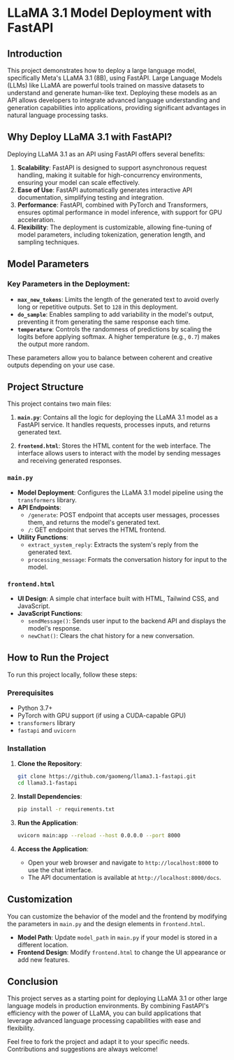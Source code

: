 # LLaMA 3.1 Model Deployment with FastAPI

## Introduction

This project demonstrates how to deploy a large language model, specifically Meta's LLaMA 3.1 (8B), using FastAPI. Large Language Models (LLMs) like LLaMA are powerful tools trained on massive datasets to understand and generate human-like text. Deploying these models as an API allows developers to integrate advanced language understanding and generation capabilities into applications, providing significant advantages in natural language processing tasks.

## Why Deploy LLaMA 3.1 with FastAPI?

Deploying LLaMA 3.1 as an API using FastAPI offers several benefits:

1. **Scalability**: FastAPI is designed to support asynchronous request handling, making it suitable for high-concurrency environments, ensuring your model can scale effectively.
2. **Ease of Use**: FastAPI automatically generates interactive API documentation, simplifying testing and integration.
3. **Performance**: FastAPI, combined with PyTorch and Transformers, ensures optimal performance in model inference, with support for GPU acceleration.
4. **Flexibility**: The deployment is customizable, allowing fine-tuning of model parameters, including tokenization, generation length, and sampling techniques.

## Model Parameters

### Key Parameters in the Deployment:

- **`max_new_tokens`**: Limits the length of the generated text to avoid overly long or repetitive outputs. Set to `128` in this deployment.
- **`do_sample`**: Enables sampling to add variability in the model's output, preventing it from generating the same response each time.
- **`temperature`**: Controls the randomness of predictions by scaling the logits before applying softmax. A higher temperature (e.g., `0.7`) makes the output more random.

These parameters allow you to balance between coherent and creative outputs depending on your use case.

## Project Structure

This project contains two main files:

1. **`main.py`**: Contains all the logic for deploying the LLaMA 3.1 model as a FastAPI service. It handles requests, processes inputs, and returns generated text.
   
2. **`frontend.html`**: Stores the HTML content for the web interface. The interface allows users to interact with the model by sending messages and receiving generated responses.

### `main.py`
- **Model Deployment**: Configures the LLaMA 3.1 model pipeline using the `transformers` library.
- **API Endpoints**: 
  - `/generate`: POST endpoint that accepts user messages, processes them, and returns the model's generated text.
  - `/`: GET endpoint that serves the HTML frontend.
- **Utility Functions**: 
  - `extract_system_reply`: Extracts the system's reply from the generated text.
  - `processing_message`: Formats the conversation history for input to the model.

### `frontend.html`
- **UI Design**: A simple chat interface built with HTML, Tailwind CSS, and JavaScript. 
- **JavaScript Functions**:
  - `sendMessage()`: Sends user input to the backend API and displays the model's response.
  - `newChat()`: Clears the chat history for a new conversation.

## How to Run the Project

To run this project locally, follow these steps:

### Prerequisites

- Python 3.7+
- PyTorch with GPU support (if using a CUDA-capable GPU)
- `transformers` library
- `fastapi` and `uvicorn`

### Installation

1. **Clone the Repository**:
    ```bash
    git clone https://github.com/gaomeng/llama3.1-fastapi.git
    cd llama3.1-fastapi
    ```

2. **Install Dependencies**:
    ```bash
    pip install -r requirements.txt
    ```

3. **Run the Application**:
    ```bash
    uvicorn main:app --reload --host 0.0.0.0 --port 8000
    ```

4. **Access the Application**:
   - Open your web browser and navigate to `http://localhost:8000` to use the chat interface.
   - The API documentation is available at `http://localhost:8000/docs`.

## Customization

You can customize the behavior of the model and the frontend by modifying the parameters in `main.py` and the design elements in `frontend.html`.

- **Model Path**: Update `model_path` in `main.py` if your model is stored in a different location.
- **Frontend Design**: Modify `frontend.html` to change the UI appearance or add new features.

## Conclusion

This project serves as a starting point for deploying LLaMA 3.1 or other large language models in production environments. By combining FastAPI's efficiency with the power of LLaMA, you can build applications that leverage advanced language processing capabilities with ease and flexibility.

Feel free to fork the project and adapt it to your specific needs. Contributions and suggestions are always welcome!
